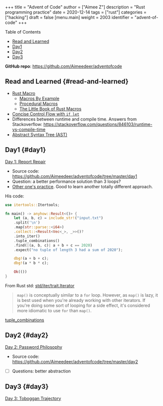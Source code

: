 +++
title = "Advent of Code"
author = ["Aimee Z"]
description = "Rust programming practice"
date = 2020-12-14
tags = ["rust"]
categories = ["hacking"]
draft = false
[menu.main]
  weight = 2003
  identifier = "advent-of-code"
+++

<div class="ox-hugo-toc toc">
<div></div>

<div class="heading">Table of Contents</div>

- [Read and Learned](#read-and-learned)
- [Day1](#day1)
- [Day2](#day2)
- [Day3](#day3)

</div>
<!--endtoc-->

**GitHub repo**: <https://github.com/Aimeedeer/adventofcode>


## Read and Learned {#read-and-learned}

-   [Rust Macro](https://doc.rust-lang.org/book/ch19-06-macros.html)
    -   [Macros By Example](https://doc.rust-lang.org/reference/macros-by-example.html)
    -   [Procedural Macros](https://doc.rust-lang.org/reference/procedural-macros.html)
    -   [The Little Book of Rust Macros](https://danielkeep.github.io/tlborm/book/README.html)
-   [Concise Control Flow with `if let`](https://doc.rust-lang.org/stable/book/ch06-03-if-let.html)
-   Differences between runtime and compile time. Answers from
    Stackoverflow: <https://stackoverflow.com/questions/846103/runtime-vs-compile-time>
-   [Abstract Syntax Tree (AST)](https://en.wikipedia.org/wiki/Abstract%5Fsyntax%5Ftree)


## Day1 {#day1}

[Day 1: Report Repair](https://adventofcode.com/2020/day/1)

-   Source code: <https://github.com/Aimeedeer/adventofcode/tree/master/day1>
-   Question: a better performance solution than 3 loops?
-   [Other one's practice](https://fasterthanli.me/series/advent-of-code-2020/part-1). Good to learn another totally different approach.

His code:

```rust
use itertools::Itertools;

fn main() -> anyhow::Result<()> {
    let (a, b, c) = include_str!("input.txt")
	.split('\n')
	.map(str::parse::<i64>)
	.collect::<Result<Vec<_>, _>>()?
	.into_iter()
	.tuple_combinations()
	.find(|(a, b, c)| a + b + c == 2020)
	.expect("no tuple of length 3 had a sum of 2020");

    dbg!(a + b + c);
    dbg!(a * b * c);

    Ok(())
}
```

From Rust std: [std/iter/trait.Iterator](https://doc.rust-lang.org/std/iter/trait.Iterator.html#method.map)
> `map()` is conceptually similar to a `for` loop.
However, as `map()` is lazy, it is best used when you're already working
with other iterators. If you're doing some sort of looping
for a side effect, it's considered more idiomatic to use `for` than `map()`.

[tuple\_combinations](https://docs.rs/itertools/0.9.0/itertools/trait.Itertools.html#method.tuple%5Fcombinations)


## Day2 {#day2}

[Day 2: Password Philosophy](https://adventofcode.com/2020/day/2)

-   Source code: <https://github.com/Aimeedeer/adventofcode/tree/master/day2>
-   [ ] Questions: better abstraction


## Day3 {#day3}

[Day 3: Toboggan Trajectory](https://adventofcode.com/2020/day/3)
